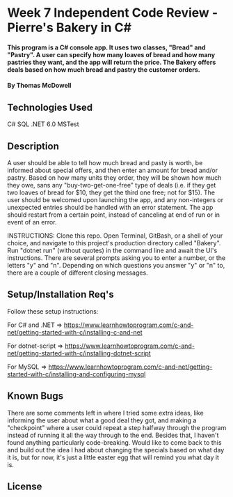 # Week 7 Independent Code Review - Pierre's Bakery in C#

#### This program is a C# console app. It uses two classes, "Bread" and "Pastry". A user can specify how many loaves of bread and how many pastries they want, and the app will return the price. The Bakery offers deals based on how much bread and pastry the customer orders.

#### By Thomas McDowell

## Technologies Used

C#
SQL
.NET 6.0
MSTest

## Description
A user should be able to tell how much bread and pasty is worth, be informed about special offers, and then enter an amount for bread and/or pastry. Based on how many units they order, they will be shown how much they owe, sans any "buy-two-get-one-free" type of deals (i.e. if they get two loaves of bread for $10, they get the third one free; not for $15). The user should be welcomed upon launching the app, and any non-integers or unexpected entries should be handled with an error statement. The app should restart from a certain point, instead of canceling at end of run or in event of an error.

INSTRUCTIONS:
Clone this repo.
Open Terminal, GitBash, or a shell of your choice, and navigate to this project's production directory called "Bakery".
Run "dotnet run" (without quotes) in the command line and await the UI's instructions.
There are several prompts asking you to enter a number, or the letters "y" and "n".
Depending on which questions you answer "y" or "n" to, there are a couple of different closing messages.

## Setup/Installation Req's
Follow these setup instructions:

For C# and .NET => https://www.learnhowtoprogram.com/c-and-net/getting-started-with-c/installing-c-and-net

For dotnet-script => https://www.learnhowtoprogram.com/c-and-net/getting-started-with-c/installing-dotnet-script

For MySQL => https://www.learnhowtoprogram.com/c-and-net/getting-started-with-c/installing-and-configuring-mysql

## Known Bugs
There are some comments left in where I tried some extra ideas, like informing the user about what a good deal they got, and making a "checkpoint" where a user could repeat a step halfway through the program instead of running it all the way through to the end. Besides that, I haven't found anything particularly code-breaking. Would like to come back to this and build out the idea I had about changing the specials based on what day it is, but for now, it's just a little easter egg that will remind you what day it is.

## License
